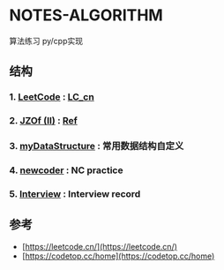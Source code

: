 # NOTES-ALGORITHM
算法练习 py/cpp实现


## 结构
### 1. [LeetCode](https://github.com/jejune5/notes-algorithm/tree/master/LeetCode) : [LC_cn](https://leetcode-cn.com/problemset/all/)

### 2. [JZOf (II)](https://github.com/jejune5/notes-algorithm/tree/master/%E5%89%91%E6%8C%87Offer2) :  [Ref](https://book.douban.com/subject/27008702/)

### 3. [myDataStructure]() : 常用数据结构自定义

### 4. [newcoder]() : NC practice

### 5. [Interview]() :  Interview record


## 参考
- [https://leetcode.cn/](https://leetcode.cn/)
- [https://codetop.cc/home](https://codetop.cc/home)
